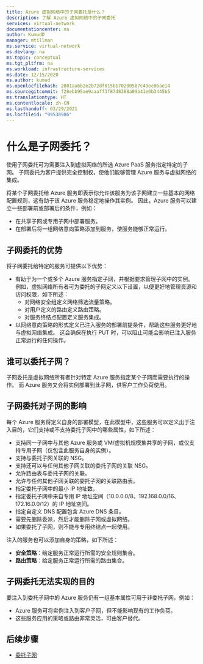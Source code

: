```yaml
---
title: Azure 虚拟网络中的子网委托是什么？
description: 了解 Azure 虚拟网络中的子网委托
services: virtual-network
documentationcenter: na
author: KumudD
manager: mtillman
ms.service: virtual-network
ms.devlang: na
ms.topic: conceptual
ms.tgt_pltfrm: na
ms.workload: infrastructure-services
ms.date: 12/15/2020
ms.author: kumud
ms.openlocfilehash: 2801aa6b2e2b72df815b170200587c49ec0bae14
ms.sourcegitcommit: f28ebb95ae9aaaff3f87d8388a09b41e0b3445b5
ms.translationtype: HT
ms.contentlocale: zh-CN
ms.lasthandoff: 03/29/2021
ms.locfileid: "99538986"
---
```

# <a name="what-is-subnet-delegation"></a>什么是子网委托？

使用子网委托可为需要注入到虚拟网络的所选 Azure PaaS 服务指定特定的子网。 子网委托为客户提供完全控制权，使他们能够管理 Azure 服务与虚拟网络的集成。

将某个子网委托给 Azure 服务即表示你允许该服务为该子网建立一些基本的网络配置规则，这有助于该 Azure 服务稳定地操作其实例。 因此，Azure 服务可以建立一些部署前或部署后的条件，例如：
- 在共享子网或专用子网中部署服务。
- 在部署后将一组网络意向策略添加到服务，使服务能够正常运行。

##  <a name="advantages-of-subnet-delegation"></a>子网委托的优势

将子网委托给特定的服务可提供以下优势：

- 有助于为一个或多个 Azure 服务指定子网，并根据要求管理子网中的实例。 例如，虚拟网络所有者可为委托的子网定义以下设置，以便更好地管理资源和访问权限，如下所述：
    - 对网络安全组定义网络筛选流量策略。
    - 对用户定义的路由定义路由策略。
    - 对服务终结点配置定义服务集成。
- 以网络意向策略的形式定义已注入服务的部署前提条件，帮助这些服务更好地与虚拟网络集成。 这会确保在执行 PUT 时，可以阻止可能会影响已注入服务正常运行的任何操作。


## <a name="who-can-delegate"></a>谁可以委托子网？
子网委托是虚拟网络所有者针对特定 Azure 服务指定某个子网而需要执行的操作。 而 Azure 服务又会将实例部署到此子网，供客户工作负荷使用。

## <a name="impact-of-subnet-delegation-on-your-subnet"></a>子网委托对子网的影响
每个 Azure 服务将定义自身的部署模型，在此模型中，这些服务可以定义出于注入目的，它们支持或不支持委托子网中的哪些属性，如下所述：
- 支持同一子网中与其他 Azure 服务或 VM/虚拟机规模集共享的子网，或仅支持专用子网（仅包含此服务自身的实例）。
- 支持与委托子网关联的 NSG。
- 支持还可以与任何其他子网关联的委托子网的关联 NSG。
- 允许路由表与委托子网的关联。
- 允许与任何其他子网关联的委托子网的关联路由表。
- 指定委托子网中的最小 IP 地址数。
- 指定委托子网中来自专用 IP 地址空间（10.0.0.0/8、192.168.0.0/16、172.16.0.0/12）的 IP 地址空间。
- 指定自定义 DNS 配置包含 Azure DNS 条目。
- 需要先删除委派，然后才能删除子网或虚拟网络。
- 如果委托了子网，则不能与专用终结点一起使用。

注入的服务也可以添加自身的策略，如下所述：
- **安全策略**：给定服务正常运行所需的安全规则集合。
- **路由策略**：给定服务正常运行所需的路由集合。

## <a name="what-subnet-delegation-does-not-do"></a>子网委托无法实现的目的

要注入到委托子网中的 Azure 服务仍有一组基本属性可用于非委托子网，例如：
-  Azure 服务可将实例注入到客户子网，但不能影响现有的工作负荷。
-  这些服务应用的策略或路由非常灵活，可由客户替代。

## <a name="next-steps"></a>后续步骤

- [委托子网](manage-subnet-delegation.md)
